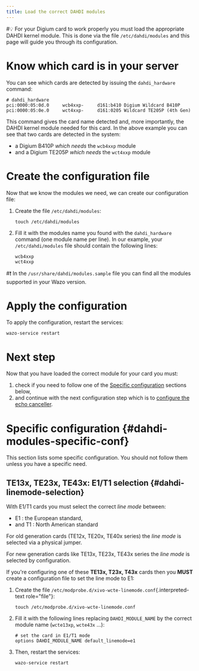 ```yaml
---
title: Load the correct DAHDI modules
---
```


#:bulb: For your Digium card to work properly you must load the appropriate DAHDI kernel module.
This is done via the file `/etc/dahdi/modules` and this page will guide you through its
configuration.

# Know which card is in your server

You can see which cards are detected by issuing the `dahdi_hardware` command:

```shell
# dahdi_hardware
pci:0000:05:0d.0     wcb4xxp-     d161:b410 Digium Wildcard B410P
pci:0000:05:0e.0     wct4xxp-     d161:0205 Wildcard TE205P (4th Gen)
```

This command gives the card name detected and, more importantly, the DAHDI kernel module needed for
this card. In the above example you can see that two cards are detected in the system:

- a Digium B410P _which needs_ the `wcb4xxp` module
- and a Digium TE205P _which needs_ the `wct4xxp` module

# Create the configuration file

Now that we know the modules we need, we can create our configuration file:

1.  Create the file `/etc/dahdi/modules`:

        touch /etc/dahdi/modules

2.  Fill it with the modules name you found with the `dahdi_hardware` command (one module name per
    line). In our example, your `/etc/dahdi/modules` file should contain the following lines:

        wcb4xxp
        wct4xxp

#:exclamation: In the `/usr/share/dahdi/modules.sample` file you can find all the modules supported
in your Wazo version.

# Apply the configuration

To apply the configuration, restart the services:

    wazo-service restart

# Next step

Now that you have loaded the correct module for your card you must:

1.  check if you need to follow one of the
    [Specific configuration](/uc-doc/administration/hardware/load_modules#dahdi-modules-specific-conf)
    sections below,
2.  and continue with the next configuration step which is to
    [configure the echo canceller](/uc-doc/administration/hardware/echo_canceller).

# Specific configuration {#dahdi-modules-specific-conf}

This section lists some specific configuration. You should not follow them unless you have a
specific need.

## TE13x, TE23x, TE43x: E1/T1 selection {#dahdi-linemode-selection}

With E1/T1 cards you must select the correct _line mode_ between:

- E1 : the European standard,
- and T1 : North American standard

For old generation cards (TE12x, TE20x, TE40x series) the _line mode_ is selected via a physical
jumper.

For new generation cards like TE13x, TE23x, TE43x series the _line mode_ is selected by
configuration.

If you're configuring one of these **TE13x, T23x, T43x** cards then you **MUST** create a
configuration file to set the line mode to E1:

1.  Create the file `/etc/modprobe.d/xivo-wcte-linemode.conf`{.interpreted-text role="file"}:

        touch /etc/modprobe.d/xivo-wcte-linemode.conf

2.  Fill it with the following lines replacing `DAHDI_MODULE_NAME` by the correct module name
    (`wcte13xp`, `wcte43x` ...):

        # set the card in E1/T1 mode
        options DAHDI_MODULE_NAME default_linemode=e1

3.  Then, restart the services:

        wazo-service restart
